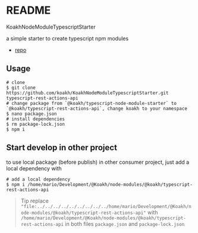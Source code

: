 # README

KoakhNodeModuleTypescriptStarter

a simple starter to create typescript npm modules

- [repo](https://github.com/koakh/KoakhNodeModuleTypescriptStarter)

## Usage

```shell
# clone 
$ git clone https://github.com/koakh/KoakhNodeModuleTypescriptStarter.git typescript-rest-actions-api
# change package from `@koakh/typescript-node-module-starter` to `@koakh/typescript-rest-actions-api`, change koakh to your namespace
$ nano package.json
# install dependencies
$ rm package-lock.json
$ npm i
```

## Start develop in other project

to use local package (before publish) in other consumer project, just add a local dependency with

```shell
# add a local dependency
$ npm i /home/mario/Development/@Koakh/node-modules/@koakh/typescript-rest-actions-api
```

> Tip replace `"file:../../../../../../../../../home/mario/Development/@Koakh/node-modules/@koakh/typescript-rest-actions-api"` with `/home/mario/Development/@Koakh/node-modules/@koakh/typescript-rest-actions-api` in both files `package.json` and `package-lock.json`
